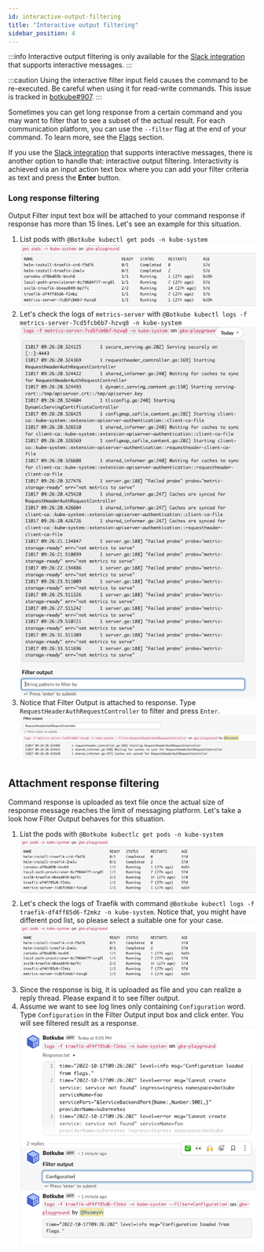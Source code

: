 ```yaml
---
id: interactive-output-filtering
title: "Interactive output filtering"
sidebar_position: 4
---
```


:::info
Interactive output filtering is only available for the [Slack integration](../installation/slack/index.md) that supports interactive messages.
:::

:::caution
Using the interactive filter input field causes the command to be re-executed. Be careful when using it for read-write commands.
This issue is tracked in [botkube#907](https://github.com/kubeshop/botkube/issues/907).
:::

Sometimes you can get long response from a certain command and you may want to filter that to see a subset of the actual result.
For each communication platform, you can use the `--filter` flag at the end of your command. To learn more, see the [Flags](executor/index.md#filtering-kubectl-output) section.

If you use the [Slack integration](../installation/slack/index.md) that supports interactive messages, there is another option to handle that: interactive output filtering.
Interactivity is achieved via an input action text box where you can add your filter criteria as text and press the **Enter** button.

### Long response filtering

Output Filter input text box will be attached to your command response if response has more than 15 lines. Let's see an example for this situation.

1. List pods with `@Botkube kubectl get pods -n kube-system`
   ![metrics_pods](assets/output-filtering-get-pods-metrics.png)
2. Let's check the logs of `metrics-server` with `@Botkube kubectl logs -f metrics-server-7cd5fcb6b7-hzvq8 -n kube-system`
   ![metrics_logs](assets/output-filtering-metrics-logs.png)
3. Notice that Filter Output is attached to response. Type `RequestHeaderAuthRequestController` to filter and press `Enter`.
   ![metrics_filter_logs](assets/output-filtering-metrics-logs-filter.png)

## Attachment response filtering

Command response is uploaded as text file once the actual size of response message reaches the limit of messaging platform. Let's take a look how Filter Output behaves for this situation.

1. List the pods with `@Botkube kubectlc get pods -n kube-system`
   ![get_pods](assets/output-filtering-get-pods.png)
2. Let's check the logs of Traefik with command `@Botkube kubectl logs -f traefik-df4ff85d6-f2mkz -n kube-system`. Notice that, you might have different pod list, so please select a suitable one for your case.
   ![pod_logs](assets/output-filtering-get-pods.png)
3. Since the response is big, it is uploaded as file and you can realize a reply thread. Please expand it to see filter output.
4. Assume we want to see log lines only containing `Configuration` word. Type `Configuration` in the Filter Output input box and click enter. You will see filtered result as a response.
   ![filter_response](assets/output-filtering-filter-response.png)
